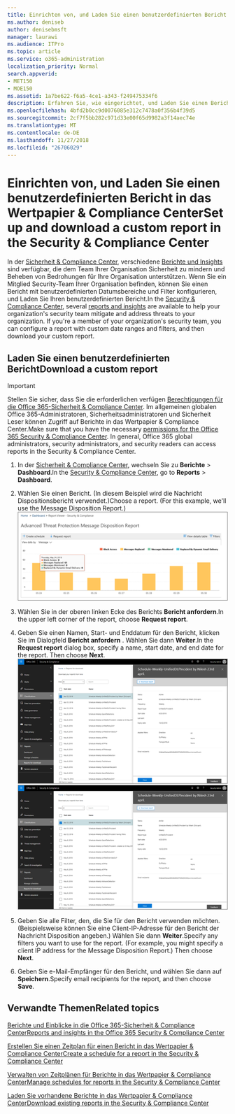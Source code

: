 ```yaml
---
title: Einrichten von, und Laden Sie einen benutzerdefinierten Bericht in das Wertpapier &amp; Compliance Center
ms.author: deniseb
author: denisebmsft
manager: laurawi
ms.audience: ITPro
ms.topic: article
ms.service: o365-administration
localization_priority: Normal
search.appverid:
- MET150
- MOE150
ms.assetid: 1a7be622-f6a5-4ce1-a343-f249475334f6
description: Erfahren Sie, wie eingerichtet, und Laden Sie einen Bericht mit einem benutzerdefinierten Datumsbereich und Filtern in das Wertpapier &amp; Compliance Center.
ms.openlocfilehash: 4bfd2b0cc9d0076085e312c7478a0f356b4f39d5
ms.sourcegitcommit: 2cf7f5bb282c971d33e00f65d9982a3f14aec74e
ms.translationtype: MT
ms.contentlocale: de-DE
ms.lasthandoff: 11/27/2018
ms.locfileid: "26706029"
---
```

# <a name="set-up-and-download-a-custom-report-in-the-security-amp-compliance-center"></a><span data-ttu-id="02e9b-103">Einrichten von, und Laden Sie einen benutzerdefinierten Bericht in das Wertpapier &amp; Compliance Center</span><span class="sxs-lookup"><span data-stu-id="02e9b-103">Set up and download a custom report in the Security &amp; Compliance Center</span></span>

<span data-ttu-id="02e9b-p101">In der [Sicherheit &amp; Compliance Center](https://security.microsoft.com), verschiedene [Berichte und Insights](reports-and-insights-in-security-and-compliance.md) sind verfügbar, die dem Team Ihrer Organisation Sicherheit zu mindern und Beheben von Bedrohungen für Ihre Organisation unterstützen. Wenn Sie ein Mitglied Security-Team Ihrer Organisation befinden, können Sie einen Bericht mit benutzerdefinierten Datumsbereiche und Filter konfigurieren, und Laden Sie Ihren benutzerdefinierten Bericht.</span><span class="sxs-lookup"><span data-stu-id="02e9b-p101">In the [Security &amp; Compliance Center](https://security.microsoft.com), several [reports and insights](reports-and-insights-in-security-and-compliance.md) are available to help your organization's security team mitigate and address threats to your organization. If you're a member of your organization's security team, you can configure a report with custom date ranges and filters, and then download your custom report.</span></span> 
  
## <a name="download-a-custom-report"></a><span data-ttu-id="02e9b-106">Laden Sie einen benutzerdefinierten Bericht</span><span class="sxs-lookup"><span data-stu-id="02e9b-106">Download a custom report</span></span>

> [!IMPORTANT]
> <span data-ttu-id="02e9b-p102">Stellen Sie sicher, dass Sie die erforderlichen verfügen [Berechtigungen für die Office 365-Sicherheit &amp; Compliance Center](permissions-in-the-security-and-compliance-center.md). Im allgemeinen globalen Office 365-Administratoren, Sicherheitsadministratoren und Sicherheit Leser können Zugriff auf Berichte in das Wertpapier &amp; Compliance Center.</span><span class="sxs-lookup"><span data-stu-id="02e9b-p102">Make sure that you have the necessary [permissions for the Office 365 Security &amp; Compliance Center](permissions-in-the-security-and-compliance-center.md). In general, Office 365 global administrators, security administrators, and security readers can access reports in the Security &amp; Compliance Center.</span></span> 
  
1. <span data-ttu-id="02e9b-109">In der [Sicherheit &amp; Compliance Center](https://security.microsoft.com), wechseln Sie zu **Berichte** \> **Dashboard**.</span><span class="sxs-lookup"><span data-stu-id="02e9b-109">In the [Security &amp; Compliance Center](https://security.microsoft.com), go to **Reports** \> **Dashboard**.</span></span>
    
2. <span data-ttu-id="02e9b-p103">Wählen Sie einen Bericht. (In diesem Beispiel wird die Nachricht Dispositionsbericht verwendet.)</span><span class="sxs-lookup"><span data-stu-id="02e9b-p103">Choose a report. (For this example, we'll use the Message Disposition Report.)</span></span><br/>![Wählen Sie zu einen Bericht herunterladen Bericht anfordern](media/b566925d-b9d9-453d-9bdd-f2637c7ba140.png)
  
3. <span data-ttu-id="02e9b-113">Wählen Sie in der oberen linken Ecke des Berichts **Bericht anfordern**.</span><span class="sxs-lookup"><span data-stu-id="02e9b-113">In the upper left corner of the report, choose **Request report**.</span></span>
    
4. <span data-ttu-id="02e9b-p104">Geben Sie einen Namen, Start- und Enddatum für den Bericht, klicken Sie im Dialogfeld **Bericht anfordern** . Wählen Sie dann **Weiter**.</span><span class="sxs-lookup"><span data-stu-id="02e9b-p104">In the **Request report** dialog box, specify a name, start date, and end date for the report. Then choose **Next**.</span></span><br/><span data-ttu-id="02e9b-116">![In das Wertpapier &amp; Compliance Center, wählen Sie Berichte \> Berichte für den Download](media/65e625f5-c98c-49fc-9c1f-8c80ec8308fd.png)</span><span class="sxs-lookup"><span data-stu-id="02e9b-116">![In the Security &amp; Compliance Center, choose Reports \> Reports for download](media/65e625f5-c98c-49fc-9c1f-8c80ec8308fd.png)</span></span>
  
5. <span data-ttu-id="02e9b-p105">Geben Sie alle Filter, den, die Sie für den Bericht verwenden möchten. (Beispielsweise können Sie eine Client-IP-Adresse für den Bericht der Nachricht Disposition angeben.) Wählen Sie dann **Weiter**.</span><span class="sxs-lookup"><span data-stu-id="02e9b-p105">Specify any filters you want to use for the report. (For example, you might specify a client IP address for the Message Disposition Report.) Then choose **Next**.</span></span>
    
6. <span data-ttu-id="02e9b-119">Geben Sie e-Mail-Empfänger für den Bericht, und wählen Sie dann auf **Speichern**.</span><span class="sxs-lookup"><span data-stu-id="02e9b-119">Specify email recipients for the report, and then choose **Save**.</span></span>
    
## <a name="related-topics"></a><span data-ttu-id="02e9b-120">Verwandte Themen</span><span class="sxs-lookup"><span data-stu-id="02e9b-120">Related topics</span></span>

[<span data-ttu-id="02e9b-121">Berichte und Einblicke in die Office 365-Sicherheit &amp; Compliance Center</span><span class="sxs-lookup"><span data-stu-id="02e9b-121">Reports and insights in the Office 365 Security &amp; Compliance Center</span></span>](reports-and-insights-in-security-and-compliance.md)
  
[<span data-ttu-id="02e9b-122">Erstellen Sie einen Zeitplan für einen Bericht in das Wertpapier &amp; Compliance Center</span><span class="sxs-lookup"><span data-stu-id="02e9b-122">Create a schedule for a report in the Security &amp; Compliance Center</span></span>](create-a-schedule-for-a-report.md)
  
[<span data-ttu-id="02e9b-123">Verwalten von Zeitplänen für Berichte in das Wertpapier &amp; Compliance Center</span><span class="sxs-lookup"><span data-stu-id="02e9b-123">Manage schedules for reports in the Security &amp; Compliance Center</span></span>](manage-schedules-for-multiple-reports.md)
  
[<span data-ttu-id="02e9b-124">Laden Sie vorhandene Berichte in das Wertpapier &amp; Compliance Center</span><span class="sxs-lookup"><span data-stu-id="02e9b-124">Download existing reports in the Security &amp; Compliance Center</span></span>](download-existing-reports.md)
  

